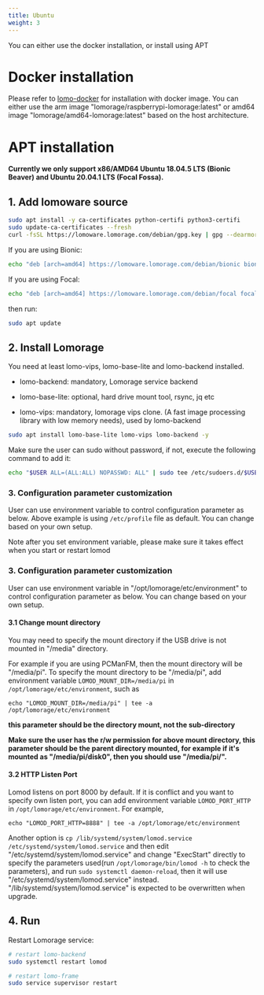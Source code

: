 ```yaml
---
title: Ubuntu
weight: 3
---
```


You can either use the docker installation, or install using APT

# Docker installation

Please refer to [lomo-docker](https://github.com/lomorage/lomo-docker) for installation with docker image. You can either use the arm image "lomorage/raspberrypi-lomorage:latest" or amd64 image "lomorage/amd64-lomorage:latest" based on the host architecture.

# APT installation

**Currently we only support x86/AMD64 Ubuntu 18.04.5 LTS (Bionic Beaver) and Ubuntu 20.04.1 LTS (Focal Fossa).**

## 1. Add lomoware source

```bash
sudo apt install -y ca-certificates python-certifi python3-certifi
sudo update-ca-certificates --fresh
curl -fsSL https://lomoware.lomorage.com/debian/gpg.key | gpg --dearmor | sudo tee /etc/apt/trusted.gpg.d/lomorage-apt-key.gpg > /dev/null
```

If you are using Bionic:

```bash
echo "deb [arch=amd64] https://lomoware.lomorage.com/debian/bionic bionic main" | sudo tee /etc/apt/sources.list.d/lomoware.list
```

If you are using Focal:

```bash
echo "deb [arch=amd64] https://lomoware.lomorage.com/debian/focal focal main" | sudo tee /etc/apt/sources.list.d/lomoware.list
```

then run:

```bash
sudo apt update
```

## 2. Install Lomorage

You need at least lomo-vips, lomo-base-lite and lomo-backend installed.

- lomo-backend: mandatory, Lomorage service backend

- lomo-base-lite: optional, hard drive mount tool, rsync, jq etc

- lomo-vips: mandatory, lomorage vips clone. (A fast image processing library with low memory needs), used by lomo-backend

```bash
sudo apt install lomo-base-lite lomo-vips lomo-backend -y
```

Make sure the user can sudo without password, if not, execute the following command to add it:

```bash
echo "$USER ALL=(ALL:ALL) NOPASSWD: ALL" | sudo tee /etc/sudoers.d/$USER
```

### 3. Configuration parameter customization

User can use environment variable to control configuration parameter as below. Above example is using `/etc/profile` file as default. You can change based on your own setup.

Note after you set environment variable, please make sure it takes effect when you start or restart lomod

### 3. Configuration parameter customization

User can use environment variable in "/opt/lomorage/etc/environment" to control configuration parameter as below. You can change based on your own setup.

#### 3.1 Change mount directory

You may need to specify the mount directory if the USB drive is not mounted in "/media" directory. 

For example if you are using PCManFM, then the mount directory will be "/media/pi". To specify the mount directory to be "/media/pi", add environment variable `LOMOD_MOUNT_DIR=/media/pi` in `/opt/lomorage/etc/environment`, such as 

```
echo "LOMOD_MOUNT_DIR=/media/pi" | tee -a /opt/lomorage/etc/environment
```

**this parameter should be the directory mount, not the sub-directory**

**Make sure the user has the r/w permission for above mount directory, this parameter should be the parent directory mounted, for example if it's mounted as "/media/pi/disk0", then you should use "/media/pi/".**

#### 3.2 HTTP Listen Port

Lomod listens on port 8000 by default. If it is conflict and you want to specify own listen port, you can add environment variable `LOMOD_PORT_HTTP` in `/opt/lomorage/etc/environment`. For example, 

```
echo "LOMOD_PORT_HTTP=8888" | tee -a /opt/lomorage/etc/environment
```

Another option is `cp /lib/systemd/system/lomod.service /etc/systemd/system/lomod.service` and then edit "/etc/systemd/system/lomod.service" and change "ExecStart" directly to specify the parameters used(run `/opt/lomorage/bin/lomod -h` to check the parameters), and run `sudo systemctl daemon-reload`, then it will use "/etc/systemd/system/lomod.service" instead. "/lib/systemd/system/lomod.service" is expected to be overwritten when upgrade.

## 4. Run

Restart Lomorage service:

```bash
# restart lomo-backend
sudo systemctl restart lomod

# restart lomo-frame
sudo service supervisor restart
```
